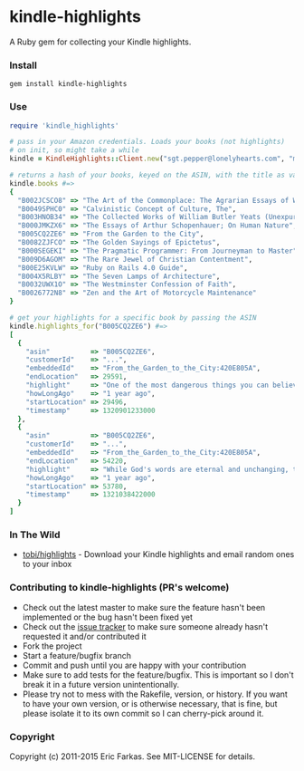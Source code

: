 kindle-highlights
============

A Ruby gem for collecting your Kindle highlights.

### Install
```
gem install kindle-highlights
```

### Use
```ruby
require 'kindle_highlights'

# pass in your Amazon credentials. Loads your books (not highlights)
# on init, so might take a while
kindle = KindleHighlights::Client.new("sgt.pepper@lonelyhearts.com", "mr_kite")

# returns a hash of your books, keyed on the ASIN, with the title as value
kindle.books #=>
{
  "B002JCSCO8" => "The Art of the Commonplace: The Agrarian Essays of Wendell Berry",
  "B0049SPHC0" => "Calvinistic Concept of Culture, The",
  "B003HNOB34" => "The Collected Works of William Butler Yeats (Unexpurgated Edition) (Halcyon Classics)",
  "B000JMKZX6" => "The Essays of Arthur Schopenhauer; On Human Nature",
  "B005CQ2ZE6" => "From the Garden to the City",
  "B0082ZJFCO" => "The Golden Sayings of Epictetus",
  "B000SEGEKI" => "The Pragmatic Programmer: From Journeyman to Master",
  "B009D6AGOM" => "The Rare Jewel of Christian Contentment",
  "B00E25KVLW" => "Ruby on Rails 4.0 Guide",
  "B004X5RLBY" => "The Seven Lamps of Architecture",
  "B0032UWX1O" => "The Westminster Confession of Faith",
  "B0026772N8" => "Zen and the Art of Motorcycle Maintenance"
}

# get your highlights for a specific book by passing the ASIN
kindle.highlights_for("B005CQ2ZE6") #=>
[
  {
    "asin"          => "B005CQ2ZE6",
    "customerId"    => "...",
    "embeddedId"    => "From_the_Garden_to_the_City:420E805A",
    "endLocation"   => 29591,
    "highlight"     => "One of the most dangerous things you can believe in this world is that technology is neutral.",
    "howLongAgo"    => "1 year ago",
    "startLocation" => 29496,
    "timestamp"     => 1320901233000
  },
  {
    "asin"          => "B005CQ2ZE6",
    "customerId"    => "...",
    "embeddedId"    => "From_the_Garden_to_the_City:420E805A",
    "endLocation"   => 54220,
    "highlight"     => "While God's words are eternal and unchanging, the tools we use to access those words do change, and those changes in technology also bring subtle changes to the practice of worship. When we fail to recognize the impact of such technological change, we run the risk of allowing our tools to dictate our methods. Technology should not dictate our values or our methods. Rather, we must use technology out of our convictions and values.",
    "howLongAgo"    => "1 year ago",
    "startLocation" => 53780,
    "timestamp"     => 1321038422000
  }
]
```

### In The Wild
* [tobi/highlights](https://github.com/tobi/highlights) - Download your Kindle highlights and email random ones to your inbox

### Contributing to kindle-highlights (PR's welcome)

* Check out the latest master to make sure the feature hasn't been implemented or the bug hasn't been fixed yet
* Check out the [issue tracker](http://github.com/speric/kindle-highlights/issues) to make sure someone already hasn't requested it and/or contributed it
* Fork the project
* Start a feature/bugfix branch
* Commit and push until you are happy with your contribution
* Make sure to add tests for the feature/bugfix. This is important so I don't break it in a future version unintentionally.
* Please try not to mess with the Rakefile, version, or history. If you want to have your own version, or is otherwise necessary, that is fine, but please isolate it to its own commit so I can cherry-pick around it.

### Copyright

Copyright (c) 2011-2015 Eric Farkas. See MIT-LICENSE for details.
